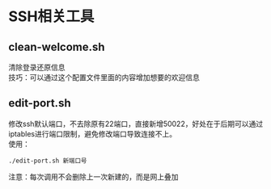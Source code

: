 # SSH相关工具
## clean-welcome.sh
清除登录还原信息  
技巧：可以通过这个配置文件里面的内容增加想要的欢迎信息
## edit-port.sh
修改ssh默认端口，不去除原有22端口，直接新增50022，好处在于后期可以通过iptables进行端口限制，避免修改端口导致连接不上。  
使用：  
```shell
./edit-port.sh 新端口号
```
注意：每次调用不会删除上一次新建的，而是网上叠加